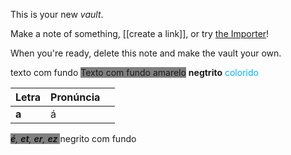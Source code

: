 This is your new *vault*.

Make a note of something, [[create a link]], or try [the Importer](https://help.obsidian.md/Plugins/Importer)!

When you're ready, delete this note and make the vault your own.

texto com fundo <span style="background-color: grey;">Texto com fundo amarelo</span>
**negtrito**
<span style="color:rgb(0, 176, 240)">colorido</span> 

| Letra | Pronúncia |     |
| ----- | --------- | --- |
| **a** | á         |     |
<span style="font-style:italic; background-color: grey;">
  <strong>é</strong>, <strong>et</strong>, <strong>er</strong>, <strong>ez</strong>
</span> negrito com fundo








